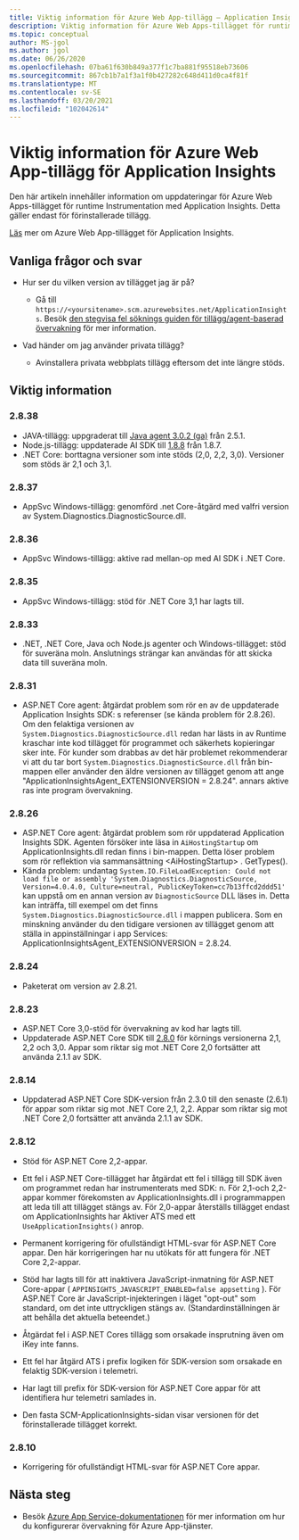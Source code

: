 ```yaml
---
title: Viktig information för Azure Web App-tillägg – Application Insights
description: Viktig information för Azure Web Apps-tillägget för runtime Instrumentation med Application Insights.
ms.topic: conceptual
author: MS-jgol
ms.author: jgol
ms.date: 06/26/2020
ms.openlocfilehash: 07ba61f630b849a377f1c7ba881f95518eb73606
ms.sourcegitcommit: 867cb1b7a1f3a1f0b427282c648d411d0ca4f81f
ms.translationtype: MT
ms.contentlocale: sv-SE
ms.lasthandoff: 03/20/2021
ms.locfileid: "102042614"
---
```

# <a name="release-notes-for-azure-web-app-extension-for-application-insights"></a>Viktig information för Azure Web App-tillägg för Application Insights

Den här artikeln innehåller information om uppdateringar för Azure Web Apps-tillägget för runtime Instrumentation med Application Insights. Detta gäller endast för förinstallerade tillägg.

[Läs](azure-web-apps.md) mer om Azure Web App-tillägget för Application Insights.

## <a name="frequently-asked-questions"></a>Vanliga frågor och svar

- Hur ser du vilken version av tillägget jag är på?
    - Gå till `https://<yoursitename>.scm.azurewebsites.net/ApplicationInsights`. Besök [den stegvisa fel söknings guiden för tillägg/agent-baserad övervakning](./azure-web-apps.md?tabs=net#troubleshooting) för mer information.

- Vad händer om jag använder privata tillägg?
    - Avinstallera privata webbplats tillägg eftersom det inte längre stöds.

## <a name="release-notes"></a>Viktig information

### <a name="2838"></a>2.8.38

- JAVA-tillägg: uppgraderat till [Java agent 3.0.2 (ga)](https://github.com/microsoft/ApplicationInsights-Java/releases/tag/3.0.2) från 2.5.1.
- Node.js-tillägg: uppdaterade AI SDK till [1.8.8](https://github.com/microsoft/ApplicationInsights-node.js/releases/tag/1.8.8) från 1.8.7.
- .NET Core: borttagna versioner som inte stöds (2,0, 2,2, 3,0). Versioner som stöds är 2,1 och 3,1.

### <a name="2837"></a>2.8.37

- AppSvc Windows-tillägg: genomförd .net Core-åtgärd med valfri version av System.Diagnostics.DiagnosticSource.dll.

### <a name="2836"></a>2.8.36

- AppSvc Windows-tillägg: aktive rad mellan-op med AI SDK i .NET Core.

### <a name="2835"></a>2.8.35

- AppSvc Windows-tillägg: stöd för .NET Core 3,1 har lagts till.

### <a name="2833"></a>2.8.33

- .NET, .NET Core, Java och Node.js agenter och Windows-tillägget: stöd för suveräna moln. Anslutnings strängar kan användas för att skicka data till suveräna moln.

### <a name="2831"></a>2.8.31

- ASP.NET Core agent: åtgärdat problem som rör en av de uppdaterade Application Insights SDK: s referenser (se kända problem för 2.8.26). Om den felaktiga versionen av `System.Diagnostics.DiagnosticSource.dll` redan har lästs in av Runtime kraschar inte kod tillägget för programmet och säkerhets kopieringar sker inte. För kunder som drabbas av det här problemet rekommenderar vi att du tar bort `System.Diagnostics.DiagnosticSource.dll` från bin-mappen eller använder den äldre versionen av tillägget genom att ange "ApplicationInsightsAgent_EXTENSIONVERSION = 2.8.24". annars aktive ras inte program övervakning.

### <a name="2826"></a>2.8.26

- ASP.NET Core agent: åtgärdat problem som rör uppdaterad Application Insights SDK. Agenten försöker inte läsa in `AiHostingStartup` om ApplicationInsights.dll redan finns i bin-mappen. Detta löser problem som rör reflektion via sammansättning \<AiHostingStartup\> . GetTypes().
- Kända problem: undantag `System.IO.FileLoadException: Could not load file or assembly 'System.Diagnostics.DiagnosticSource, Version=4.0.4.0, Culture=neutral, PublicKeyToken=cc7b13ffcd2ddd51'` kan uppstå om en annan version av `DiagnosticSource` DLL läses in. Detta kan inträffa, till exempel om det finns `System.Diagnostics.DiagnosticSource.dll` i mappen publicera. Som en minskning använder du den tidigare versionen av tillägget genom att ställa in appinställningar i app Services: ApplicationInsightsAgent_EXTENSIONVERSION = 2.8.24.

### <a name="2824"></a>2.8.24

- Paketerat om version av 2.8.21.

### <a name="2823"></a>2.8.23

- ASP.NET Core 3,0-stöd för övervakning av kod har lagts till.
- Uppdaterade ASP.NET Core SDK till [2.8.0](https://github.com/microsoft/ApplicationInsights-aspnetcore/releases/tag/2.8.0) för körnings versionerna 2,1, 2,2 och 3,0. Appar som riktar sig mot .NET Core 2,0 fortsätter att använda 2.1.1 av SDK.

### <a name="2814"></a>2.8.14

- Uppdaterad ASP.NET Core SDK-version från 2.3.0 till den senaste (2.6.1) för appar som riktar sig mot .NET Core 2,1, 2,2. Appar som riktar sig mot .NET Core 2,0 fortsätter att använda 2.1.1 av SDK.

### <a name="2812"></a>2.8.12

- Stöd för ASP.NET Core 2,2-appar.
- Ett fel i ASP.NET Core-tillägget har åtgärdat ett fel i tillägg till SDK även om programmet redan har instrumenterats med SDK: n. För 2,1-och 2,2-appar kommer förekomsten av ApplicationInsights.dll i programmappen att leda till att tillägget stängs av. För 2,0-appar återställs tillägget endast om ApplicationInsights har Aktiver ATS med ett `UseApplicationInsights()` anrop.

- Permanent korrigering för ofullständigt HTML-svar för ASP.NET Core appar. Den här korrigeringen har nu utökats för att fungera för .NET Core 2,2-appar.

- Stöd har lagts till för att inaktivera JavaScript-inmatning för ASP.NET Core-appar ( `APPINSIGHTS_JAVASCRIPT_ENABLED=false appsetting` ). För ASP.NET Core är JavaScript-injekteringen i läget "opt-out" som standard, om det inte uttryckligen stängs av. (Standardinställningen är att behålla det aktuella beteendet.)

- Åtgärdat fel i ASP.NET Cores tillägg som orsakade insprutning även om iKey inte fanns.
- Ett fel har åtgärd ATS i prefix logiken för SDK-version som orsakade en felaktig SDK-version i telemetri.

- Har lagt till prefix för SDK-version för ASP.NET Core appar för att identifiera hur telemetri samlades in.
- Den fasta SCM-ApplicationInsights-sidan visar versionen för det förinstallerade tillägget korrekt.

### <a name="2810"></a>2.8.10

- Korrigering för ofullständigt HTML-svar för ASP.NET Core appar.

## <a name="next-steps"></a>Nästa steg

- Besök [Azure App Service-dokumentationen](azure-web-apps.md) för mer information om hur du konfigurerar övervakning för Azure App-tjänster. 
